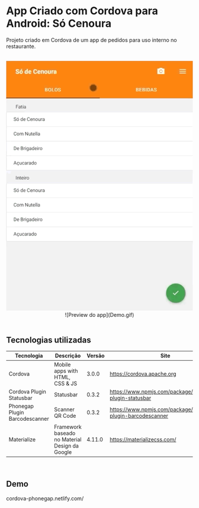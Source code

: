 # App Criado com Cordova para Android: Só Cenoura

Projeto criado em Cordova de um app de pedidos para uso interno no restaurante.

<br>

<div align="center">
  <img src="Demo.gif" alt="Preview App"/>
![Preview do app](Demo.gif)
</div>

<br>

## Tecnologias utilizadas
Tecnologia | Descrição | Versão | Site
------------ | ------------- | ------------ | ------------
Cordova | Mobile apps with HTML, CSS & JS | 3.0.0 | https://cordova.apache.org
Cordova Plugin Statusbar  | Statusbar | 0.3.2 | https://www.npmjs.com/package/cordova-plugin-statusbar
Phonegap Plugin Barcodescanner  | Scanner QR Code | 0.3.2 | https://www.npmjs.com/package/phonegap-plugin-barcodescanner
Materialize | Framework baseado no Material Design da Google | 4.11.0 | https://materializecss.com/

<br>

## Demo

cordova-phonegap.netlify.com/

<!--
## Project setup
```
yarn install
```
<!--
### Compiles and hot-reloads for development
```
yarn serve
```
<!--
### Compiles and minifies for production
```
yarn build
```
<!--
### Customize configuration
See [Configuration Reference](https://cli.vuejs.org/config/).




